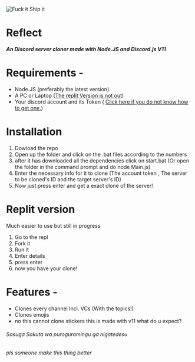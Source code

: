 ![Fuck it Ship it](https://img.shields.io/badge/Fuck%20it-Ship%20it-blueviolet)
# Reflect

***An Discord server cloner made with Node.JS and Discord.js V11*** 

# Requirements -
- Node.JS (preferably the latest version)
- A PC or Laptop ([The replit Version is not out](http://shorturl.at/ioNRU))
- Your discord account and its Token ( [Click here if you do not know how to get one.](https://www.youtube.com/watch?v=YEgFvgg7ZPI))

# Installation

1. Dowload the repo
2. Open up the folder and click on the .bat files according to the numbers
3. after it has downloaded all the dependencies click on start.bat (Or open the folder in the command prompt and do node Main.js)
4. Enter the necessary info for it to clone (The account token , The server to be cloned's ID and the target server's ID) 
5. Now just press enter and get a exact clone of the server!

# Replit version
Much easier to use but still in progress

1. Go to the repl
2. Fork it
3. Run it
4. Enter details
5. press enter
6. now you have your clone!


# Features -

 - Clones every channel Incl. VCs (With the topics!)
 - Clones emojis
 - no this cannot clone stickers this is made with v11 what do u expect?

###### Sasuga Sakuta wa puroguramingu ga nigatedesu

###### pls someone make this thing better